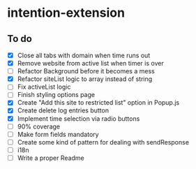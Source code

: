 # intention-extension

## To do

- [X] Close all tabs with domain when time runs out
- [x] Remove website from active list when timer is over
- [ ] Refactor Background before it becomes a mess
- [x] Refactor siteList logic to array instead of string
- [ ] Fix activeList logic
- [ ] Finish styling options page
- [x] Create "Add this site to restricted list" option in Popup.js
- [x] Create delete log entries button
- [x] Implement time selection via radio buttons
- [ ] 90% coverage
- [ ] Make form fields mandatory
- [ ] Create some kind of pattern for dealing with sendResponse
- [ ] i18n
- [ ] Write a proper Readme